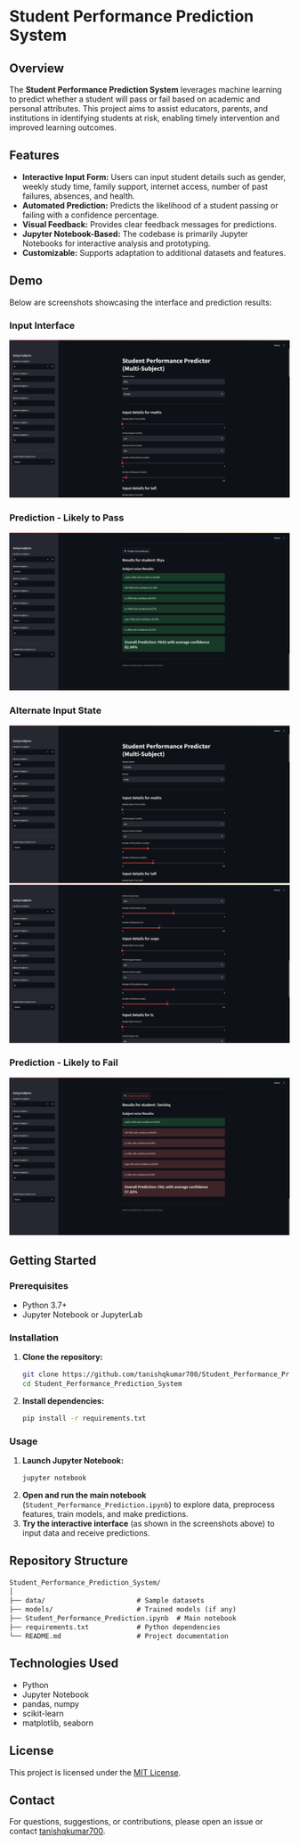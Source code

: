 # Student Performance Prediction System

## Overview

The **Student Performance Prediction System** leverages machine learning to predict whether a student will pass or fail based on academic and personal attributes. This project aims to assist educators, parents, and institutions in identifying students at risk, enabling timely intervention and improved learning outcomes.

## Features

- **Interactive Input Form:** Users can input student details such as gender, weekly study time, family support, internet access, number of past failures, absences, and health.
- **Automated Prediction:** Predicts the likelihood of a student passing or failing with a confidence percentage.
- **Visual Feedback:** Provides clear feedback messages for predictions.
- **Jupyter Notebook-Based:** The codebase is primarily Jupyter Notebooks for interactive analysis and prototyping.
- **Customizable:** Supports adaptation to additional datasets and features.

## Demo

Below are screenshots showcasing the interface and prediction results:

### Input Interface

![image1](Images/img1.png)

### Prediction - Likely to Pass

![image2](Images/img2.png)

### Alternate Input State

![image3](Images/img3.png)
![image4](Images/img4.png)

### Prediction - Likely to Fail

![image5](Images/img5.png)

## Getting Started

### Prerequisites

- Python 3.7+
- Jupyter Notebook or JupyterLab

### Installation

1. **Clone the repository:**
   ```bash
   git clone https://github.com/tanishqkumar700/Student_Performance_Prediction_System.git
   cd Student_Performance_Prediction_System
   ```

2. **Install dependencies:**
   ```bash
   pip install -r requirements.txt
   ```

### Usage

1. **Launch Jupyter Notebook:**
   ```bash
   jupyter notebook
   ```
2. **Open and run the main notebook** (`Student_Performance_Prediction.ipynb`) to explore data, preprocess features, train models, and make predictions.
3. **Try the interactive interface** (as shown in the screenshots above) to input data and receive predictions.

## Repository Structure

```
Student_Performance_Prediction_System/
│
├── data/                       # Sample datasets
├── models/                     # Trained models (if any)
├── Student_Performance_Prediction.ipynb  # Main notebook
├── requirements.txt            # Python dependencies
└── README.md                   # Project documentation
```

## Technologies Used

- Python
- Jupyter Notebook
- pandas, numpy
- scikit-learn
- matplotlib, seaborn

## License

This project is licensed under the [MIT License](LICENSE).

## Contact

For questions, suggestions, or contributions, please open an issue or contact [tanishqkumar700](https://github.com/tanishqkumar700).